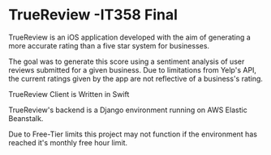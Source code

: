 # TrueReview -IT358 Final

TrueReview is an iOS application developed with the aim of generating a more accurate rating than a five star system for businesses.

The goal was to generate this score using a sentiment analysis of user reviews submitted for a given business. Due to limitations from Yelp's API, the current ratings given by the app are not reflective of a business's rating.

TrueReview Client is Written in Swift 

TrueReview's backend is a Django environment running on AWS Elastic Beanstalk. 

Due to Free-Tier limits this project may not function if the environment has reached it's monthly free hour limit. 
